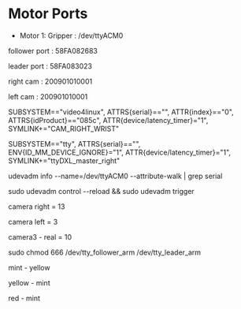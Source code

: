 # Motor Ports 


- Motor 1: Gripper : /dev/ttyACM0


follower port : 58FA082683


leader port : 58FA083023


right cam : 200901010001


left cam : 200901010001




SUBSYSTEM=="video4linux", ATTRS{serial}=="<serial number here>", ATTR{index}=="0", ATTRS{idProduct}=="085c", ATTR{device/latency_timer}="1", SYMLINK+="CAM_RIGHT_WRIST"


SUBSYSTEM=="tty", ATTRS{serial}=="<serial number here>", ENV{ID_MM_DEVICE_IGNORE}="1", ATTR{device/latency_timer}="1", SYMLINK+="ttyDXL_master_right"



udevadm info --name=/dev/ttyACM0 --attribute-walk | grep serial


sudo udevadm control --reload && sudo udevadm trigger



camera right = 13


camera left = 3

camera3 - real = 10


sudo chmod 666 /dev/tty_follower_arm /dev/tty_leader_arm


mint - yellow


yellow - mint

red - mint






